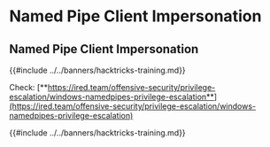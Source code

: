# Named Pipe Client Impersonation

## Named Pipe Client Impersonation

{{#include ../../banners/hacktricks-training.md}}

Check: [**https://ired.team/offensive-security/privilege-escalation/windows-namedpipes-privilege-escalation**](https://ired.team/offensive-security/privilege-escalation/windows-namedpipes-privilege-escalation)

{{#include ../../banners/hacktricks-training.md}}


